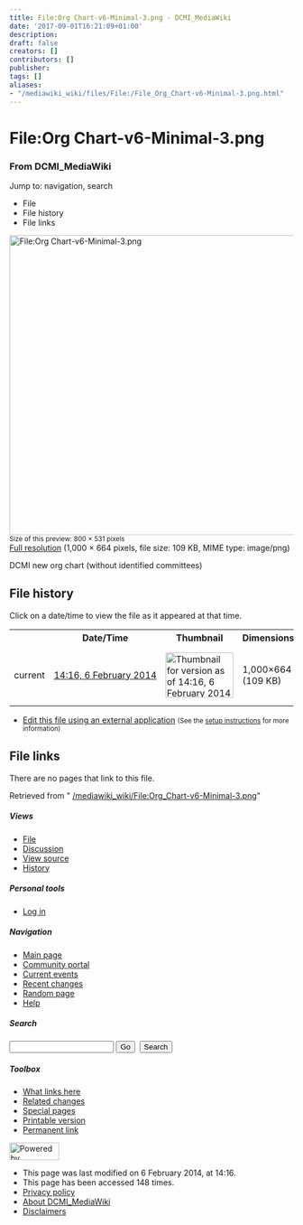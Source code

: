 ```yaml
---
title: File:Org Chart-v6-Minimal-3.png - DCMI_MediaWiki
date: '2017-09-01T16:21:09+01:00'
description: 
draft: false
creators: []
contributors: []
publisher: 
tags: []
aliases:
- "/mediawiki_wiki/files/File:/File_Org_Chart-v6-Minimal-3.png.html"
---
```


<a id="top"></a>
# File:Org Chart-v6-Minimal-3.png

### From DCMI\_MediaWiki

Jump to: navigation, search
<!-- start content -->
- File
- File history
- File links

 [<img alt="File:Org Chart-v6-Minimal-3.png" src="/images/f/f1/Org_Chart-v6-Minimal-3.png" width="800" height="531">](/mediawiki_wiki/files/Org_Chart-v6-Minimal-3.png)  
<small>Size of this preview: 800 × 531 pixels</small>  
 [Full resolution](/images/f/f1/Org_Chart-v6-Minimal-3.png)‎ (1,000 × 664 pixels, file size: 109 KB, MIME type: image/png)

DCMI new org chart (without identified committees)

<!-- 
NewPP limit report
Preprocessor node count: 1/1000000
Post-expand include size: 0/2097152 bytes
Template argument size: 0/2097152 bytes
Expensive parser function count: 0/100
-->
## File history

Click on a date/time to view the file as it appeared at that time.

<table class="wikitable filehistory">
  <tr>
    <td></td>
    <th>Date/Time</th>
    <th>Thumbnail</th>
    <th>Dimensions</th>
    <th>User</th>
    <th>Comment</th>
  </tr>
  <tr>
    <td>current</td>
    <td class="filehistory-selected" style="white-space: nowrap;"><a href="/mediawiki_wiki/files/Org_Chart-v6-Minimal-3.png">14:16, 6 February 2014</a></td>
    <td><a href="/images/f/f1/Org_Chart-v6-Minimal-3.png"><img alt="Thumbnail for version as of 14:16, 6 February 2014" src="/images/f/f1/Org_Chart-v6-Minimal-3.png" width="120" height="80"></a></td>
    <td>1,000×664 <span style="white-space: nowrap;">(109 KB)</span>
    </td>
    <td>
      <a href="/index.php?title=User:StuartSutton&amp;action=edit&amp;redlink=1" class="new mw-userlink" title="User:StuartSutton (page does not exist)">StuartSutton</a> <span style="white-space: nowrap;"> <span class="mw-usertoollinks">(<a href="/index.php?title=User_talk:StuartSutton&amp;action=edit&amp;redlink=1" class="new" title="User talk:StuartSutton (page does not exist)">Talk</a> | <a href="/index.php/Special:Contributions/StuartSutton" title="Special:Contributions/StuartSutton">contribs</a>)</span></span>
    </td>
    <td> <span class="comment">(DCMI new org chart (without identified committees))</span>
    </td>
  </tr>
</table>

  

- [Edit this file using an external application](/index.php?title=File:Org_Chart-v6-Minimal-3.png&action=edit&externaledit=true&mode=file "File:Org Chart-v6-Minimal-3.png") <small>(See the <a href="http://www.mediawiki.org/wiki/Manual:External_editors" class="external text" rel="nofollow">setup instructions</a> for more information)</small>

## File links

There are no pages that link to this file.

Retrieved from " [/mediawiki_wiki/File:Org\_Chart-v6-Minimal-3.png](/mediawiki_wiki/files/File:/File:Org_Chart-v6-Minimal-3.png.html)"

<!-- end content -->

##### Views

- [File](/mediawiki_wiki/files/File:/File:Org_Chart-v6-Minimal-3.png.html "View the file page [c]")
- [Discussion](/index.php?title=File_talk:Org_Chart-v6-Minimal-3.png&action=edit&redlink=1 "Discussion about the content page [t]")
- [View source](/index.php?title=File:Org_Chart-v6-Minimal-3.png&action=edit "This page is protected.
You can view its source [e]")
- [History](/index.php?title=File:Org_Chart-v6-Minimal-3.png&action=history "Past revisions of this page [h]")

##### Personal tools

- [Log in](/index.php?title=Special:UserLogin&returnto=File:Org_Chart-v6-Minimal-3.png "You are encouraged to log in; however, it is not mandatory [o]")

<script type="text/javascript"> if (window.isMSIE55) fixalpha(); </script>

##### Navigation

- [Main page](/index.php/Main_Page "Visit the main page [z]")
- [Community portal](/index.php/DCMI_MediaWiki:Community_portal "About the project, what you can do, where to find things")
- [Current events](/index.php/DCMI_MediaWiki:Current_events "Find background information on current events")
- [Recent changes](/index.php/Special:RecentChanges "The list of recent changes in the wiki [r]")
- [Random page](/index.php/Special:Random "Load a random page [x]")
- [Help](/index.php/Help:Contents "The place to find out")

##### <label for="searchInput">Search</label>

<form action="/index.php" id="searchform">
				<input type="hidden" name="title" value="Special:Search">
				<input id="searchInput" title="Search DCMI_MediaWiki" accesskey="f" type="search" name="search">
				<input type="submit" name="go" class="searchButton" id="searchGoButton" value="Go" title="Go to a page with this exact name if exists"> 
				<input type="submit" name="fulltext" class="searchButton" id="mw-searchButton" value="Search" title="Search the pages for this text">
			</form>

##### Toolbox

- [What links here](/index.php/Special:WhatLinksHere/File:Org_Chart-v6-Minimal-3.png "List of all wiki pages that link here [j]")
- [Related changes](/index.php/Special:RecentChangesLinked/File:Org_Chart-v6-Minimal-3.png "Recent changes in pages linked from this page [k]")
- [Special pages](/index.php/Special:SpecialPages "List of all special pages [q]")
- [Printable version](/index.php?title=File:Org_Chart-v6-Minimal-3.png&printable=yes "Printable version of this page [p]")
- [Permanent link](/index.php?title=File:Org_Chart-v6-Minimal-3.png&oldid=6443 "Permanent link to this revision of the page")

<!-- end of the left (by default at least) column -->

 [<img src="/skins/common/images/poweredby_mediawiki_88x31.png" height="31" width="88" alt="Powered by MediaWiki">](http://www.mediawiki.org/)

- This page was last modified on 6 February 2014, at 14:16.
- This page has been accessed 148 times.
- [Privacy policy](/index.php/DCMI_MediaWiki:Privacy_policy "DCMI MediaWiki:Privacy policy")
- [About DCMI\_MediaWiki](/index.php/DCMI_MediaWiki:About "DCMI MediaWiki:About")
- [Disclaimers](/index.php/DCMI_MediaWiki:General_disclaimer "DCMI MediaWiki:General disclaimer")

<script>if (window.runOnloadHook) runOnloadHook();</script><!-- Served in 0.476 secs. -->
